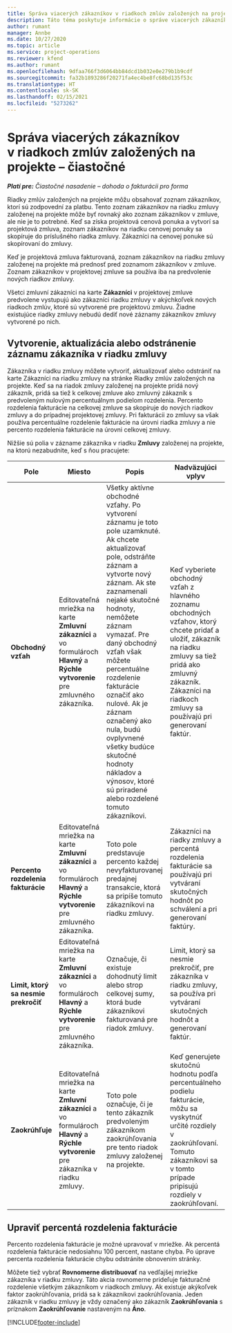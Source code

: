 ```yaml
---
title: Správa viacerých zákazníkov v riadkoch zmlúv založených na projekte – čiastočné
description: Táto téma poskytuje informácie o správe viacerých zákazníkov v riadkoch zmlúv založených na projekte.
author: rumant
manager: Annbe
ms.date: 10/27/2020
ms.topic: article
ms.service: project-operations
ms.reviewer: kfend
ms.author: rumant
ms.openlocfilehash: 9dfaa766f3d6064bb84dcd1b032e0e279b1b9cdf
ms.sourcegitcommit: fa32b1893286f20271fa4ec4be8fc68bd135f53c
ms.translationtype: HT
ms.contentlocale: sk-SK
ms.lasthandoff: 02/15/2021
ms.locfileid: "5273262"
---
```

# <a name="manage-multiple-customers-on-project-based-contract-lines---lite"></a>Správa viacerých zákazníkov v riadkoch zmlúv založených na projekte – čiastočné

_**Platí pre:** Čiastočné nasadenie – dohoda o fakturácii pro forma_

Riadky zmlúv založených na projekte môžu obsahovať zoznam zákazníkov, ktorí sú zodpovední za platbu. Tento zoznam zákazníkov na riadku zmluvy založenej na projekte môže byť rovnaký ako zoznam zákazníkov v zmluve, ale nie je to potrebné. Keď sa získa projektová cenová ponuka a vytvorí sa projektová zmluva, zoznam zákazníkov na riadku cenovej ponuky sa skopíruje do príslušného riadka zmluvy. Zákazníci na cenovej ponuke sú skopírovaní do zmluvy.

Keď je projektová zmluva fakturovaná, zoznam zákazníkov na riadku zmluvy založenej na projekte má prednosť pred zoznamom zákazníkov v zmluve. Zoznam zákazníkov v projektovej zmluve sa používa iba na predvolenie nových riadkov zmluvy.

Všetci zmluvní zákazníci na karte **Zákazníci** v projektovej zmluve predvolene vystupujú ako zákazníci riadku zmluvy v akýchkoľvek nových riadkoch zmlúv, ktoré sú vytvorené pre projektovú zmluvu. Žiadne existujúce riadky zmluvy nebudú dediť nové záznamy zákazníkov zmluvy vytvorené po nich.

## <a name="create-update-or-delete-a-contract-line-customer-record"></a>Vytvorenie, aktualizácia alebo odstránenie záznamu zákazníka v riadku zmluvy

Zákazníka v riadku zmluvy môžete vytvoriť, aktualizovať alebo odstrániť na karte Zákazníci na riadku zmluvy na stránke Riadky zmlúv založených na projekte. Keď sa na riadok zmluvy založenej na projekte pridá nový zákazník, pridá sa tiež k celkovej zmluve ako zmluvný zákazník s predvoleným nulovým percentuálnym podielom rozdelenia. Percento rozdelenia fakturácie na celkovej zmluve sa skopíruje do nových riadkov zmluvy a do prípadnej projektovej zmluvy. Pri fakturácii zo zmluvy sa však používa percentuálne rozdelenie fakturácie na úrovni riadka zmluvy a nie percento rozdelenia fakturácie na úrovni celkovej zmluvy.

Nižšie sú polia v zázname zákazníka v riadku **Zmluvy** založenej na projekte, na ktorú nezabudnite, keď s ňou pracujete:

| Pole | Miesto | Popis | Nadväzujúci vplyv |
| --- | --- | --- | --- |
| **Obchodný vzťah** | Editovateľná mriežka na karte **Zmluvní zákazníci** a vo formulároch **Hlavný** a **Rýchle vytvorenie** pre zmluvného zákazníka. | Všetky aktívne obchodné vzťahy. Po vytvorení záznamu je toto pole uzamknuté. Ak chcete aktualizovať pole, odstráňte záznam a vytvorte nový záznam. Ak ste zaznamenali nejaké skutočné hodnoty, nemôžete záznam vymazať. Pre daný obchodný vzťah však môžete percentuálne rozdelenie fakturácie označiť ako nulové. Ak je záznam označený ako nula, budú ovplyvnené všetky budúce skutočné hodnoty nákladov a výnosov, ktoré sú priradené alebo rozdelené tomuto zákazníkovi. | Keď vyberiete obchodný vzťah z hlavného zoznamu obchodných vzťahov, ktorý chcete pridať a uložiť, zákazník na riadku zmluvy sa tiež pridá ako zmluvný zákazník. Zákazníci na riadkoch zmluvy sa používajú pri generovaní faktúr. |
| **Percento rozdelenia fakturácie** | Editovateľná mriežka na karte **Zmluvní zákazníci** a vo formulároch **Hlavný** a **Rýchle vytvorenie** pre zmluvného zákazníka. | Toto pole predstavuje percento každej nevyfakturovanej predajnej transakcie, ktorá sa pripíše tomuto zákazníkovi na riadku zmluvy. | Zákazníci na riadky zmluvy a percentá rozdelenia fakturácie sa používajú pri vytváraní skutočných hodnôt po schválení a pri generovaní faktúry. |
| **Limit, ktorý sa nesmie prekročiť** | Editovateľná mriežka na karte **Zmluvní zákazníci** a vo formulároch **Hlavný** a **Rýchle vytvorenie** pre zmluvného zákazníka. | Označuje, či existuje dohodnutý limit alebo strop celkovej sumy, ktorá bude zákazníkovi fakturovaná pre riadok zmluvy. | Limit, ktorý sa nesmie prekročiť, pre zákazníka v riadku zmluvy, sa používa pri vytváraní skutočných hodnôt a generovaní faktúr. |
| **Zaokrúhľuje** | Editovateľná mriežka na karte **Zmluvní zákazníci** a vo formulároch **Hlavný** a **Rýchle vytvorenie** pre zákazníka v riadku zmluvy. | Toto pole označuje, či je tento zákazník predvoleným zákazníkom zaokrúhľovania pre tento riadok zmluvy založenej na projekte. | Keď generujete skutočnú hodnotu podľa percentuálneho podielu fakturácie, môžu sa vyskytnúť určité rozdiely v zaokrúhľovaní. Tomuto zákazníkovi sa v tomto prípade pripisujú rozdiely v zaokrúhľovaní. |

## <a name="edit-billing-split-percentages"></a>Upraviť percentá rozdelenia fakturácie

Percento rozdelenia fakturácie je možné upravovať v mriežke. Ak percentá rozdelenia fakturácie nedosiahnu 100 percent, nastane chyba. Po úprave percenta rozdelenia fakturácie chybu odstránite obnovením stránky.

Môžete tiež vybrať **Rovnomerne distribuovať** na vedľajšej mriežke zákazníka v riadku zmluvy. Táto akcia rovnomerne prideľuje fakturačné rozdelenie všetkým zákazníkom v riadkoch zmluvy. Ak existuje akýkoľvek faktor zaokrúhľovania, pridá sa k zákazníkovi zaokrúhľovania. Jeden zákazník v riadku zmluvy je vždy označený ako zákazník **Zaokrúhľovania** s príznakom **Zaokrúhľovanie** nastaveným na **Áno**.


[!INCLUDE[footer-include](../../includes/footer-banner.md)]